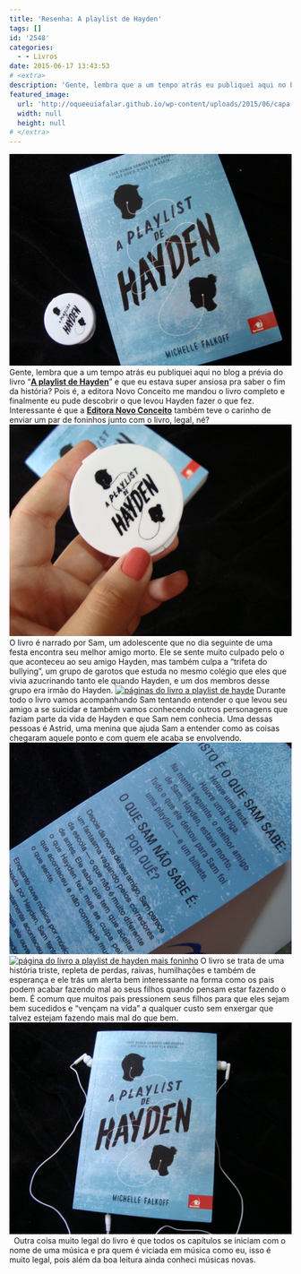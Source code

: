 ```yaml
---
title: 'Resenha: A playlist de Hayden'
tags: []
id: '2548'
categories:
  - - Livros
date: 2015-06-17 13:43:53
# <extra>
description: 'Gente, lembra que a um tempo atrás eu publiquei aqui no blog a prévia do livro “A playlist de Hayden” e que eu estava super ansiosa pra saber o fim da história? Pois é, a editora Novo Conceito me mandou o livro completo e finalmente eu pude descobrir o que levou Hayden fazer o que fez. Interessante é que a Editora Novo Conceito também teve o carinho de enviar um par de foninhos junto com o livro, legal, né? O livro é narrado por Sam, um adolescente que no dia seguinte de uma festa encontra seu melhor amigo morto. Ele se sente muito culpado pelo o que aconteceu ao seu amigo Hayden, mas também culpa a “trifeta do bullying”, um grupo de garotos que estuda no mesmo colégio que eles que vivia azucrinando tanto ele quando Hayden, e um dos membros desse &hellip;'
featured_image: 
  url: 'http://oqueeuiafalar.github.io/wp-content/uploads/2015/06/capa-do-livro-A-playlist-de-Hayden-1024x768.jpg'
  width: null
  height: null
# </extra>
---
```


[![capa do livro A playlist de Hayden](/wp-content/uploads/2015/06/capa-do-livro-A-playlist-de-Hayden-1024x768.jpg)](/wp-content/uploads/2015/06/capa-do-livro-A-playlist-de-Hayden.jpg) Gente, lembra que a um tempo atrás eu publiquei aqui no blog a prévia do livro “**[A playlist de Hayden](http://natalia.blog.br/2015/03/23/resenha-da-previa-a-playlist-de-hayden/)**” e que eu estava super ansiosa pra saber o fim da história? Pois é, a editora Novo Conceito me mandou o livro completo e finalmente eu pude descobrir o que levou Hayden fazer o que fez. Interessante é que a **[Editora Novo Conceito](http://www.editoranovoconceito.com.br/)** também teve o carinho de enviar um par de foninhos junto com o livro, legal, né? [![a playlist de hayden foninho de ouvido](/wp-content/uploads/2015/06/a-playlist-de-hayden-foninho-de-ouvido-1024x768.jpg)](/wp-content/uploads/2015/06/a-playlist-de-hayden-foninho-de-ouvido.jpg) O livro é narrado por Sam, um adolescente que no dia seguinte de uma festa encontra seu melhor amigo morto. Ele se sente muito culpado pelo o que aconteceu ao seu amigo Hayden, mas também culpa a “trifeta do bullying”, um grupo de garotos que estuda no mesmo colégio que eles que vivia azucrinando tanto ele quando Hayden, e um dos membros desse grupo era irmão do Hayden. [![páginas do livro a playlist de hayde](/wp-content/uploads/2015/06/páginas-do-livro-a-playlist-de-hayde-1024x768.jpg)](/wp-content/uploads/2015/06/páginas-do-livro-a-playlist-de-hayde.jpg) Durante todo o livro vamos acompanhando Sam tentando entender o que levou seu amigo a se suicidar e também vamos conhecendo outros personagens que faziam parte da vida de Hayden e que Sam nem conhecia. Uma dessas pessoas é Astrid, uma menina que ajuda Sam a entender como as coisas chegaram aquele ponto e com quem ele acaba se envolvendo. [![a playlist de hayden](/wp-content/uploads/2015/06/a-playlist-de-hayden-1024x768.jpg)](/wp-content/uploads/2015/06/a-playlist-de-hayden.jpg) [![página do livro a playlist de hayden mais foninho](/wp-content/uploads/2015/06/página-do-livro-a-playlist-de-hayden-mais-foninho-1024x768.jpg)](/wp-content/uploads/2015/06/página-do-livro-a-playlist-de-hayden-mais-foninho.jpg) O livro se trata de uma história triste, repleta de perdas, raivas, humilhações e também de esperança e ele trás um alerta bem interessante na forma como os pais podem acabar fazendo mal ao seus filhos quando pensam estar fazendo o bem. É comum que muitos pais pressionem seus filhos para que eles sejam bem sucedidos e “vençam na vida” a qualquer custo sem enxergar que talvez estejam fazendo mais mal do que bem. [![capa do livro a playlist de hayden e foninho](/wp-content/uploads/2015/06/capa-do-livro-a-playlist-de-hayden-e-foninho-1024x768.jpg)](/wp-content/uploads/2015/06/capa-do-livro-a-playlist-de-hayden-e-foninho.jpg)   Outra coisa muito legal do livro é que todos os capítulos se iniciam com o nome de uma música e pra quem é viciada em música como eu, isso é muito legal, pois além da boa leitura ainda conheci músicas novas.
